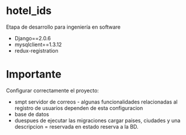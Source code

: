 # hotel_ids
Etapa de desarrollo para ingeniería en software

- Django==2.0.6
- mysqlclient==1.3.12
- redux-registration

# Importante

Configurar correctamente el proyecto:

- smpt servidor de correos - algunas funcionalidades relacionadas al registro de usuarios dependen de esta configuracion
- base de datos
- duespues de ejecutar las migraciones cargar paises, ciudades y una descripcion = reservada en estado reserva a la BD.

